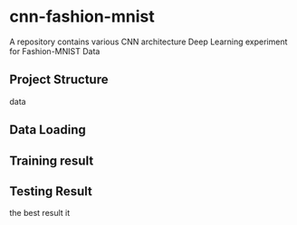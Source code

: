# cnn-fashion-mnist
A repository contains various CNN architecture Deep Learning experiment for Fashion-MNIST Data

## Project Structure
data

## Data Loading


## Training result

## Testing Result
the best result it
